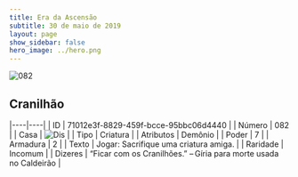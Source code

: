 ```yaml
---
title: Era da Ascensão
subtitle: 30 de maio de 2019
layout: page
show_sidebar: false
hero_image: ../hero.png
---
```


![082](https://cdn.keyforgegame.com/media/card_front/pt/435_082_P4V496HV3Q52_pt.png)

## Cranilhão

|----|----|
| ID | 71012e3f-8829-459f-bcce-95bbc06d4440 |
| Número | 082 |
| Casa | ![Dis](https://archonarcana.com/images/thumb/e/e8/Dis.png/22px-Dis.png "Dis") |
| Tipo | Criatura |
| Atributos | Demônio |
| Poder | 7 |
| Armadura | 2 |
| Texto | Jogar: Sacrifique uma criatura amiga. |
| Raridade | Incomum |
| Dizeres | “Ficar com os Cranilhões.”  – Gíria para morte usada no Caldeirão |
